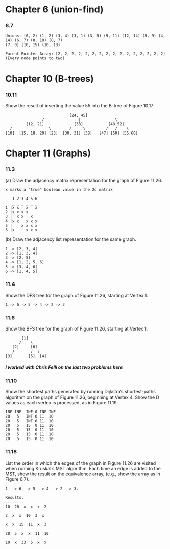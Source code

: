 # Chapter 6 (union-find)
### 6.7
```
Unions: (0, 2) (1, 2) (3, 4) (3, 1) (3, 5) (9, 11) (12, 14) (3, 9) (4, 14) (6, 7) (8, 10) (8, 7)
(7, 0) (10, 15) (10, 13)

Parent Pointer Array: [2, 2, 2, 2, 2, 2, 2, 2, 2, 2, 2, 2, 2, 2, 2, 2]
(Every node points to two)
```

# Chapter 10 (B-trees)
### 10.11
Show the result of inserting the value 55 into the B-tree of Figure 10.17
```
                            [24, 45]
                /               |               \
         [12, 21]             [33]           [48,52]
  /         |      \        /     \         /   /    \
[10]  [15, 18, 20] [23]  [30, 31] [38]   [47] [50] [55,60]
```


# Chapter 11 (Graphs)
### 11.3
(a) Draw the adjacency matrix representation for the graph of Figure 11.26.
```
x marks a "true" boolean value in the 2d matrix

   1 2 3 4 5 6
   _ _ _ _ _ _
1 |x x   x   x
2 |x x x x
3 |  x x   x
4 |x x   x x x
5 |    x x x x
6 |x     x x x
```
(b) Draw the adjacency list representation for the same graph.
```
1 -> [2, 3, 4]
2 -> [1, 3, 4]
3 -> [2, 5]
4 -> [1, 2, 5, 6]
5 -> [3, 4, 6]
6 -> [1, 4, 5]
```

### 11.4
Show the DFS tree for the graph of Figure 11.26, starting at Vertex 1.
```
1 -> 6 -> 5 -> 4 -> 2 -> 3
```

### 11.6
Show the BFS tree for the graph of Figure 11.26, starting at Vertex 1.
```
       [1]
      /    \
   [2]     [6]
   /       /  \
[3]       [5]  [4]

```


##### *I worked with Chris Felli on the last two problems here*

### 11.10
Show the shortest paths generated by running Dijkstra’s shortest-paths algorithm
on the graph of Figure 11.26, beginning at Vertex 4. Show the D
values as each vertex is processed, as in Figure 11.19

```
INF INF  INF 0 INF INF
20   5   INF 0 11  10
20   5   INF 0 11  10
20   5   15  0 11  10
20   5   15  0 11  10
20   5   15  0 11  10
20   5   15  0 11  10
```


### 11.18
List the order in which the edges of the graph in Figure 11.26 are visited
when running Kruskal’s MST algorithm. Each time an edge is added to the
MST, show the result on the equivalence array, (e.g., show the array as in
Figure 6.7).

```
1 --> 6 --> 5 --> 4 --> 2 --> 3.

Results:
--------
10  20  x  x  x  2

2  x  x  10  3  x

x  x  15  11  x  3

20  5  x  x  11  10

10  x  33  5  x  x
```
